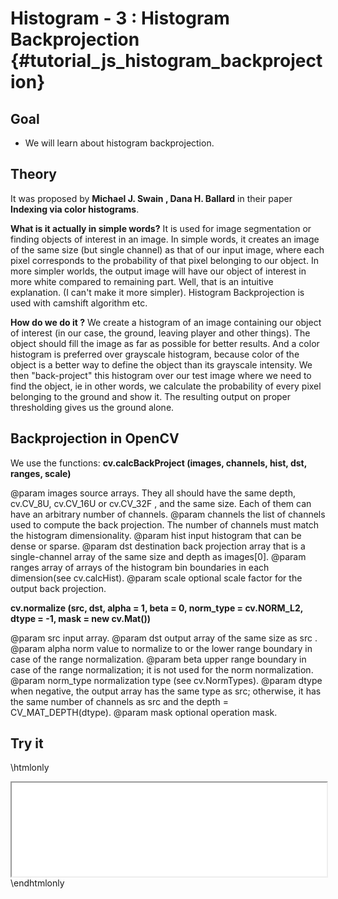 Histogram - 3 : Histogram Backprojection {#tutorial_js_histogram_backprojection}
========================================

Goal
----

-   We will learn about histogram backprojection.

Theory
------

It was proposed by **Michael J. Swain , Dana H. Ballard** in their paper **Indexing via color
histograms**.

**What is it actually in simple words?** It is used for image segmentation or finding objects of
interest in an image. In simple words, it creates an image of the same size (but single channel) as
that of our input image, where each pixel corresponds to the probability of that pixel belonging to
our object. In more simpler worlds, the output image will have our object of interest in more white
compared to remaining part. Well, that is an intuitive explanation. (I can't make it more simpler).
Histogram Backprojection is used with camshift algorithm etc.

**How do we do it ?** We create a histogram of an image containing our object of interest (in our
case, the ground, leaving player and other things). The object should fill the image as far as
possible for better results. And a color histogram is preferred over grayscale histogram, because
color of the object is a better way to define the object than its grayscale intensity. We then
"back-project" this histogram over our test image where we need to find the object, ie in other
words, we calculate the probability of every pixel belonging to the ground and show it. The
resulting output on proper thresholding gives us the ground alone.

Backprojection in OpenCV
------------------------

We use the functions: **cv.calcBackProject (images, channels, hist, dst, ranges, scale)**

@param images       source arrays. They all should have the same depth, cv.CV_8U, cv.CV_16U or cv.CV_32F , and the same size. Each of them can have an arbitrary number of channels.
@param channels     the list of channels used to compute the back projection. The number of channels must match the histogram dimensionality.
@param hist         input histogram that can be dense or sparse.
@param dst          destination back projection array that is a single-channel array of the same size and depth as images[0].
@param ranges       array of arrays of the histogram bin boundaries in each dimension(see cv.calcHist).
@param scale        optional scale factor for the output back projection.

**cv.normalize (src, dst, alpha = 1, beta = 0, norm_type = cv.NORM_L2, dtype = -1, mask = new cv.Mat())**

@param src        input array.
@param dst        output array of the same size as src .
@param alpha      norm value to normalize to or the lower range boundary in case of the range normalization.
@param beta       upper range boundary in case of the range normalization; it is not used for the norm normalization.
@param norm_type  normalization type (see cv.NormTypes).
@param dtype      when negative, the output array has the same type as src; otherwise, it has the same number of channels as src and the depth = CV_MAT_DEPTH(dtype).
@param mask       optional operation mask.

Try it
------

\htmlonly
<iframe src="js_histogram_backprojection_calcBackProject.html" width="100%"
        onload="this.style.height=this.contentDocument.body.scrollHeight +'px';">
</iframe>
\endhtmlonly